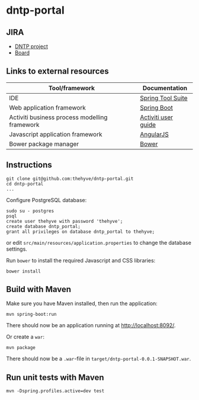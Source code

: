 # dntp-portal

## JIRA
- [DNTP project](https://jira.thehyve.nl/browse/DNTP)
- [Board](https://jira.thehyve.nl/secure/RapidBoard.jspa?rapidView=36)

## Links to external resources
| Tool/framework | Documentation | 
| ---------------| ------------- |
| IDE | [Spring Tool Suite](https://spring.io/tools/sts) |
| Web application framework | [Spring Boot](http://spring.io/guides/gs/spring-boot/) |
| Activiti business process modelling framework | [Activiti user guide](http://activiti.org/userguide/) |
| Javascript application framework | [AngularJS](https://docs.angularjs.org/guide) |
| Bower package manager | [Bower](http://bower.io/) |

## Instructions 
```
git clone git@github.com:thehyve/dntp-portal.git
cd dntp-portal
...
```

Configure PostgreSQL database:
```
sudo su - postgres
psql 
create user thehyve with password 'thehyve';
create database dntp_portal;
grant all privileges on database dntp_portal to thehyve;
```
or edit `src/main/resources/application.properties` to change
the database settings.

Run `bower` to install the required Javascript and CSS libraries:
```
bower install
```

## Build with Maven

Make sure you have Maven installed, then run the application:
```
mvn spring-boot:run
```
There should now be an application running at [http://localhost:8092/](http://localhost:8092/).


Or create a `war`:
```
mvn package 
```
There should now be a `.war`-file in `target/dntp-portal-0.0.1-SNAPSHOT.war`.

## Run unit tests with Maven

```
mvn -Dspring.profiles.active=dev test
```

